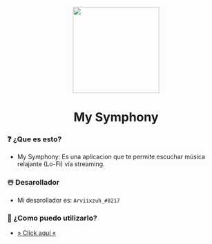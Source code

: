 <p  align="center">
<img src='https://arviixzuh.ml/src/img/music.png' width="200px"  height='200px'>
</p>
<h1 align="center"> My Symphony </h1>

<h3>❓ ¿Que es esto?</h3>

- My Symphony: Es una aplicacion que te permite escuchar música relajante (Lo-Fi) vía streaming.

<h3>☃️ Desarollador</h3>

- Mi desarollador es:  `Arviixzuh_#0217`

<h3>🤔 ¿Como puedo utilizarlo?</h3>

- [» Click aquí «](https://arviixzuh.github.io/My-Symphony)
